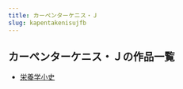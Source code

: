 ```yaml
---
title: カーペンターケニス・Ｊ
slug: kapentakenisujfb
---
```


## カーペンターケニス・Ｊの作品一覧

- [栄養学小史](rongyangxuexiao-616)
